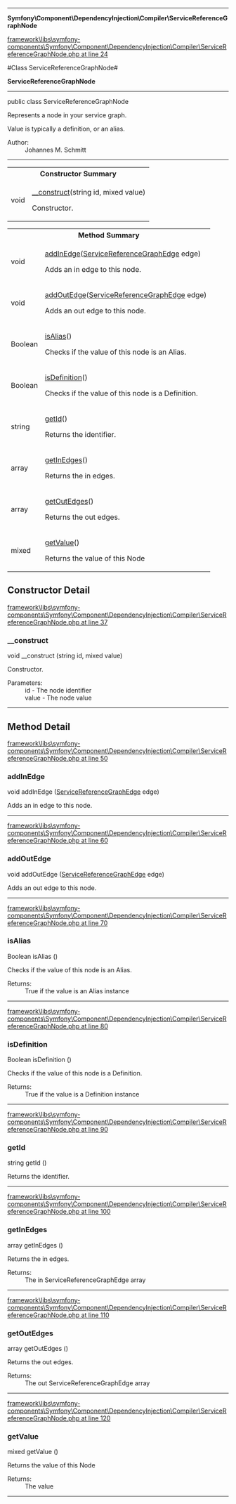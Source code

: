 

- - -

**Symfony\Component\DependencyInjection\Compiler\ServiceReferenceGraphNode**


<a href="https://github.com/JeyDotC/Hirudo/blob/master/framework/libs/symfony-components/Symfony/Component/DependencyInjection/Compiler/ServiceReferenceGraphNode.php#L24" >framework\libs\symfony-components\Symfony\Component\DependencyInjection\Compiler\ServiceReferenceGraphNode.php at line 24</a>

#Class ServiceReferenceGraphNode#

**ServiceReferenceGraphNode**




- - -

<p class="signature"><span class='k'>public  class</span> <span class='nx'>ServiceReferenceGraphNode</span></p>

<div class="comment" id="overview_description"><p>Represents a node in your service graph.</p><p>Value is typically a definition, or an alias.</p></div>

<dl>
<dt>Author:</dt>
<dd>Johannes M. Schmitt <schmittjoh@gmail.com></dd>
</dl>


- - -

<table id="summary_constructor">
<tr><th colspan="2">Constructor Summary</th></tr>
<tr>
<td><span class='k'></span> <span class='nx'>void</span></td>
<td class="description"><p class="name"><a href="#__construct">__construct</a>(string id, mixed value)</p><p class="description">Constructor.</p></td>
</tr>
</table>

<table id="summary_method">
<tr><th colspan="2">Method Summary</th></tr>
<tr>
<td><span class='k'></span> <span class='nx'>void</span></td>
<td class="description"><p class="name"><a href="#addinedge">addInEdge</a>(<a href="https://github.com/JeyDotC/Hirudo/blob/master/symfony/component/dependencyinjection/compiler/ServiceReferenceGraphEdge.md">ServiceReferenceGraphEdge</a> edge)</p><p class="description">Adds an in edge to this node.</p></td>
</tr>
<tr>
<td><span class='k'></span> <span class='nx'>void</span></td>
<td class="description"><p class="name"><a href="#addoutedge">addOutEdge</a>(<a href="https://github.com/JeyDotC/Hirudo/blob/master/symfony/component/dependencyinjection/compiler/ServiceReferenceGraphEdge.md">ServiceReferenceGraphEdge</a> edge)</p><p class="description">Adds an out edge to this node.</p></td>
</tr>
<tr>
<td><span class='k'></span> <span class='nx'>Boolean</span></td>
<td class="description"><p class="name"><a href="#isalias">isAlias</a>()</p><p class="description">Checks if the value of this node is an Alias.</p></td>
</tr>
<tr>
<td><span class='k'></span> <span class='nx'>Boolean</span></td>
<td class="description"><p class="name"><a href="#isdefinition">isDefinition</a>()</p><p class="description">Checks if the value of this node is a Definition.</p></td>
</tr>
<tr>
<td><span class='k'></span> <span class='nx'>string</span></td>
<td class="description"><p class="name"><a href="#getid">getId</a>()</p><p class="description">Returns the identifier.</p></td>
</tr>
<tr>
<td><span class='k'></span> <span class='nx'>array</span></td>
<td class="description"><p class="name"><a href="#getinedges">getInEdges</a>()</p><p class="description">Returns the in edges.</p></td>
</tr>
<tr>
<td><span class='k'></span> <span class='nx'>array</span></td>
<td class="description"><p class="name"><a href="#getoutedges">getOutEdges</a>()</p><p class="description">Returns the out edges.</p></td>
</tr>
<tr>
<td><span class='k'></span> <span class='nx'>mixed</span></td>
<td class="description"><p class="name"><a href="#getvalue">getValue</a>()</p><p class="description">Returns the value of this Node</p></td>
</tr>
</table>

<h2 id="detail_method">Constructor Detail</h2>

<a href="https://github.com/JeyDotC/Hirudo/blob/master/framework/libs/symfony-components/Symfony/Component/DependencyInjection/Compiler/ServiceReferenceGraphNode.php#L37" >framework\libs\symfony-components\Symfony\Component\DependencyInjection\Compiler\ServiceReferenceGraphNode.php at line 37</a>

<h3 id="__construct">__construct</h3>
<span class='k'></span> <span class='nx'>void</span> <span class='nf'>__construct</span> (string id, mixed value)

<div class="details">
<p>Constructor.</p><dl>
<dt>Parameters:</dt>
<dd>id - The node identifier</dd>
<dd>value - The node value</dd>
</dl>

</div>

- - -

<h2 id="detail_method">Method Detail</h2>

<a href="https://github.com/JeyDotC/Hirudo/blob/master/framework/libs/symfony-components/Symfony/Component/DependencyInjection/Compiler/ServiceReferenceGraphNode.php#L50" >framework\libs\symfony-components\Symfony\Component\DependencyInjection\Compiler\ServiceReferenceGraphNode.php at line 50</a>

<h3 id="addInEdge()">addInEdge</h3>
<span class='k'></span> <span class='nx'>void</span> <span class='nf'>addInEdge</span> (<a href="https://github.com/JeyDotC/Hirudo/blob/master/symfony/component/dependencyinjection/compiler/ServiceReferenceGraphEdge.md">ServiceReferenceGraphEdge</a> edge)

<div class="details">
<p>Adds an in edge to this node.</p>
</div>

- - -


<a href="https://github.com/JeyDotC/Hirudo/blob/master/framework/libs/symfony-components/Symfony/Component/DependencyInjection/Compiler/ServiceReferenceGraphNode.php#L60" >framework\libs\symfony-components\Symfony\Component\DependencyInjection\Compiler\ServiceReferenceGraphNode.php at line 60</a>

<h3 id="addOutEdge()">addOutEdge</h3>
<span class='k'></span> <span class='nx'>void</span> <span class='nf'>addOutEdge</span> (<a href="https://github.com/JeyDotC/Hirudo/blob/master/symfony/component/dependencyinjection/compiler/ServiceReferenceGraphEdge.md">ServiceReferenceGraphEdge</a> edge)

<div class="details">
<p>Adds an out edge to this node.</p>
</div>

- - -


<a href="https://github.com/JeyDotC/Hirudo/blob/master/framework/libs/symfony-components/Symfony/Component/DependencyInjection/Compiler/ServiceReferenceGraphNode.php#L70" >framework\libs\symfony-components\Symfony\Component\DependencyInjection\Compiler\ServiceReferenceGraphNode.php at line 70</a>

<h3 id="isAlias()">isAlias</h3>
<span class='k'></span> <span class='nx'>Boolean</span> <span class='nf'>isAlias</span> ()

<div class="details">
<p>Checks if the value of this node is an Alias.</p><dl>
<dt>Returns:</dt>
<dd>True if the value is an Alias instance</dd>
</dl>

</div>

- - -


<a href="https://github.com/JeyDotC/Hirudo/blob/master/framework/libs/symfony-components/Symfony/Component/DependencyInjection/Compiler/ServiceReferenceGraphNode.php#L80" >framework\libs\symfony-components\Symfony\Component\DependencyInjection\Compiler\ServiceReferenceGraphNode.php at line 80</a>

<h3 id="isDefinition()">isDefinition</h3>
<span class='k'></span> <span class='nx'>Boolean</span> <span class='nf'>isDefinition</span> ()

<div class="details">
<p>Checks if the value of this node is a Definition.</p><dl>
<dt>Returns:</dt>
<dd>True if the value is a Definition instance</dd>
</dl>

</div>

- - -


<a href="https://github.com/JeyDotC/Hirudo/blob/master/framework/libs/symfony-components/Symfony/Component/DependencyInjection/Compiler/ServiceReferenceGraphNode.php#L90" >framework\libs\symfony-components\Symfony\Component\DependencyInjection\Compiler\ServiceReferenceGraphNode.php at line 90</a>

<h3 id="getId()">getId</h3>
<span class='k'></span> <span class='nx'>string</span> <span class='nf'>getId</span> ()

<div class="details">
<p>Returns the identifier.</p>
</div>

- - -


<a href="https://github.com/JeyDotC/Hirudo/blob/master/framework/libs/symfony-components/Symfony/Component/DependencyInjection/Compiler/ServiceReferenceGraphNode.php#L100" >framework\libs\symfony-components\Symfony\Component\DependencyInjection\Compiler\ServiceReferenceGraphNode.php at line 100</a>

<h3 id="getInEdges()">getInEdges</h3>
<span class='k'></span> <span class='nx'>array</span> <span class='nf'>getInEdges</span> ()

<div class="details">
<p>Returns the in edges.</p><dl>
<dt>Returns:</dt>
<dd>The in ServiceReferenceGraphEdge array</dd>
</dl>

</div>

- - -


<a href="https://github.com/JeyDotC/Hirudo/blob/master/framework/libs/symfony-components/Symfony/Component/DependencyInjection/Compiler/ServiceReferenceGraphNode.php#L110" >framework\libs\symfony-components\Symfony\Component\DependencyInjection\Compiler\ServiceReferenceGraphNode.php at line 110</a>

<h3 id="getOutEdges()">getOutEdges</h3>
<span class='k'></span> <span class='nx'>array</span> <span class='nf'>getOutEdges</span> ()

<div class="details">
<p>Returns the out edges.</p><dl>
<dt>Returns:</dt>
<dd>The out ServiceReferenceGraphEdge array</dd>
</dl>

</div>

- - -


<a href="https://github.com/JeyDotC/Hirudo/blob/master/framework/libs/symfony-components/Symfony/Component/DependencyInjection/Compiler/ServiceReferenceGraphNode.php#L120" >framework\libs\symfony-components\Symfony\Component\DependencyInjection\Compiler\ServiceReferenceGraphNode.php at line 120</a>

<h3 id="getValue()">getValue</h3>
<span class='k'></span> <span class='nx'>mixed</span> <span class='nf'>getValue</span> ()

<div class="details">
<p>Returns the value of this Node</p><dl>
<dt>Returns:</dt>
<dd>The value</dd>
</dl>

</div>

- - -

